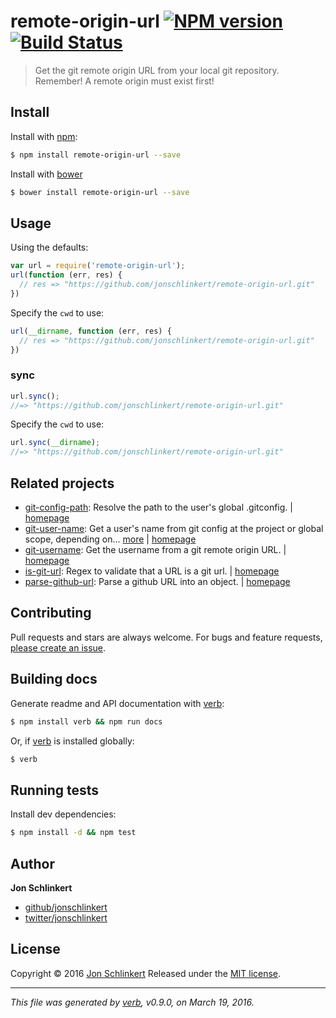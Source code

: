 # remote-origin-url [![NPM version](https://img.shields.io/npm/v/remote-origin-url.svg)](https://www.npmjs.com/package/remote-origin-url) [![Build Status](https://img.shields.io/travis/jonschlinkert/remote-origin-url.svg)](https://travis-ci.org/jonschlinkert/remote-origin-url)

> Get the git remote origin URL from your local git repository. Remember! A remote origin must exist first!

## Install

Install with [npm](https://www.npmjs.com/):

```sh
$ npm install remote-origin-url --save
```

Install with [bower](http://bower.io/)

```sh
$ bower install remote-origin-url --save
```

## Usage

Using the defaults:

```js
var url = require('remote-origin-url');
url(function (err, res) {
  // res => "https://github.com/jonschlinkert/remote-origin-url.git"
})
```

Specify the `cwd` to use:

```js
url(__dirname, function (err, res) {
  // res => "https://github.com/jonschlinkert/remote-origin-url.git"
})
```

### sync

```js
url.sync();
//=> "https://github.com/jonschlinkert/remote-origin-url.git"
```

Specify the `cwd` to use:

```js
url.sync(__dirname);
//=> "https://github.com/jonschlinkert/remote-origin-url.git"
```

## Related projects

* [git-config-path](https://www.npmjs.com/package/git-config-path): Resolve the path to the user's global .gitconfig. | [homepage](https://github.com/jonschlinkert/git-config-path)
* [git-user-name](https://www.npmjs.com/package/git-user-name): Get a user's name from git config at the project or global scope, depending on… [more](https://www.npmjs.com/package/git-user-name) | [homepage](https://github.com/jonschlinkert/git-user-name)
* [git-username](https://www.npmjs.com/package/git-username): Get the username from a git remote origin URL. | [homepage](https://github.com/jonschlinkert/git-username)
* [is-git-url](https://www.npmjs.com/package/is-git-url): Regex to validate that a URL is a git url. | [homepage](https://github.com/jonschlinkert/is-git-url)
* [parse-github-url](https://www.npmjs.com/package/parse-github-url): Parse a github URL into an object. | [homepage](https://github.com/jonschlinkert/parse-github-url)

## Contributing

Pull requests and stars are always welcome. For bugs and feature requests, [please create an issue](https://github.com/jonschlinkert/remote-origin-url/issues/new).

## Building docs

Generate readme and API documentation with [verb](https://github.com/verbose/verb):

```sh
$ npm install verb && npm run docs
```

Or, if [verb](https://github.com/verbose/verb) is installed globally:

```sh
$ verb
```

## Running tests

Install dev dependencies:

```sh
$ npm install -d && npm test
```

## Author

**Jon Schlinkert**

* [github/jonschlinkert](https://github.com/jonschlinkert)
* [twitter/jonschlinkert](http://twitter.com/jonschlinkert)

## License

Copyright © 2016 [Jon Schlinkert](https://github.com/jonschlinkert)
Released under the [MIT license](https://github.com/jonschlinkert/remote-origin-url/blob/master/LICENSE).

***

_This file was generated by [verb](https://github.com/verbose/verb), v0.9.0, on March 19, 2016._